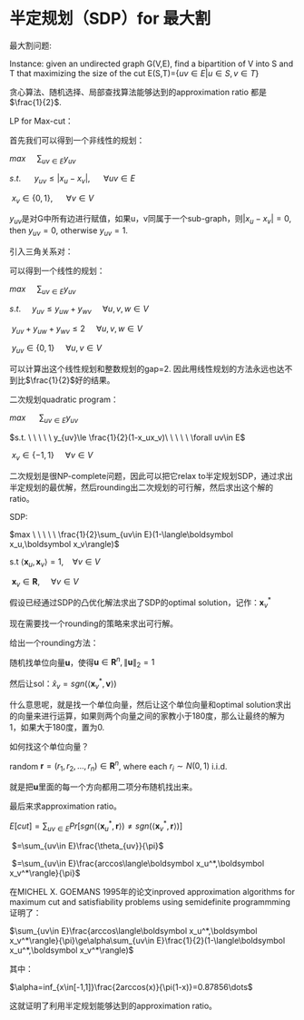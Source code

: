 # 半定规划（SDP）for 最大割

最大割问题:

Instance: given an undirected graph G(V,E), find a bipartition of V into S and T that maximizing the size of the cut E(S,T)=$\{uv\in E|u\in S,v\in T\}$

贪心算法、随机选择、局部查找算法能够达到的approximation ratio 都是$\frac{1}{2}$.

LP for Max-cut：

首先我们可以得到一个非线性的规划：

$max\ \ \ \ \ \sum_{uv\in E}y_{uv}$

$s.t.\ \ \ \ \ \ y_{uv}\le |x_u-x_v|,\ \ \ \ \ \ \forall uv\in E$

​             $x_v\in\{0,1\},\ \ \ \ \ \ \forall v \in V$

$y_{uv}$是对G中所有边进行赋值，如果u，v同属于一个sub-graph，则$|x_u-x_v|=0$, then $y_{uv}=0$, otherwise $y_{uv}=1$.

引入三角关系对：

可以得到一个线性的规划：

$max\ \ \ \ \  \sum_{uv\in E}y_{uv}$

$s.t.\ \ \ \ \ y_{uv}\le y_{uw}+y_{wv}\ \ \ \ \ \forall u,v,w \in V$

​            $y_{uv}+y_{uw}+y_{wv}\le 2\ \ \ \ \ \forall u,v,w\in V$

​            $y_{uv}\in\{0,1\}\ \ \ \ \ \forall u,v\in V$

可以计算出这个线性规划和整数规划的gap=2. 因此用线性规划的方法永远也达不到比$\frac{1}{2}$好的结果。

二次规划quadratic program：

$max \ \ \ \ \ \ \sum_{uv\in E}y_{uv}$

$s.t. \ \ \ \ \ y_{uv}\le \frac{1}{2}(1-x_ux_v)\ \ \ \ \ \forall uv\in E$

​            $x_v\in\{-1,1\}\ \ \ \  \ \forall v\in V$

二次规划是很NP-complete问题，因此可以把它relax to半定规划SDP，通过求出半定规划的最优解，然后rounding出二次规划的可行解，然后求出这个解的ratio。

SDP:

$max \ \ \ \ \ \frac{1}{2}\sum_{uv\in E}(1-\langle\boldsymbol x_u,\boldsymbol x_v\rangle)$

s.t	      $\langle\boldsymbol x_u,\boldsymbol x_v\rangle=1,\ \ \ \ \forall v\in V$

​	      $\boldsymbol x_v\in \boldsymbol R,\ \ \ \ \ \forall v\in V$

假设已经通过SDP的凸优化解法求出了SDP的optimal solution，记作：$\boldsymbol x_v^{*}$

现在需要找一个rounding的策略来求出可行解。

给出一个rounding方法：

随机找单位向量$\boldsymbol u$，使得$\boldsymbol u\in\boldsymbol R^n,\|\boldsymbol u\|_2=1$

然后让sol：$\hat x_v=sgn(\langle\boldsymbol x_v^*,\boldsymbol v\rangle)$

什么意思呢，就是找一个单位向量，然后让这个单位向量和optimal solution求出的向量来进行运算，如果则两个向量之间的家教小于180度，那么让最终的解为1，如果大于180度，置为0.

如何找这个单位向量？

random $\boldsymbol r=(r_1,r_2,\dots,r_n)\in \boldsymbol R^n$, where each $r_i\sim N(0,1)$ i.i.d.

就是把$\boldsymbol u$里面的每一个方向都用二项分布随机找出来。

最后来求approximation ratio。

$E[cut]=\sum_{uv\in E}Pr[sgn(\langle\boldsymbol x_u^*,\boldsymbol r\rangle)\not=sgn(\langle\boldsymbol x_v^*,\boldsymbol r\rangle)]$

​	    $=\sum_{uv\in E}\frac{\theta_{uv}}{\pi}$

​	    $=\sum_{uv\in E}\frac{arccos\langle\boldsymbol x_u^*,\boldsymbol x_v^*\rangle}{\pi}$

在MICHEL X. GOEMANS 1995年的论文inproved approximation  algorithms for maximum cut and satisfiability problems using semidefinite programmming证明了：

$\sum_{uv\in E}\frac{arccos\langle\boldsymbol x_u^*,\boldsymbol x_v^*\rangle}{\pi}\ge\alpha\sum_{uv\in E}\frac{1}{2}(1-\langle\boldsymbol x_u^*,\boldsymbol x_v^*\rangle)$

其中：

$\alpha=inf_{x\in[-1,1]}\frac{2arccos(x)}{\pi(1-x)}=0.87856\dots$

这就证明了利用半定规划能够达到的approximation ratio。




